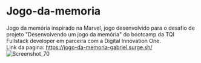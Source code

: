 # Jogo-da-memoria

Jogo da memória inspirado na Marvel, jogo desenvolvido para o desafio de projeto "Desenvolvendo um jogo da memória" do bootcamp da TQI Fullstack developer em parceira com a Digital Innovation One. 
<br/>
Link da pagina: https://jogo-da-memoria-gabriel.surge.sh/
<br/>
![Screenshot_70](https://user-images.githubusercontent.com/96514967/171938191-af53f5a1-636c-4166-8eb0-f7bd0564e8eb.png)
